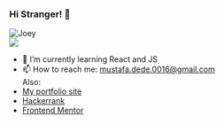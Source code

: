 ### Hi Stranger! 👋
![Joey](https://media3.giphy.com/media/l3V0A5D73FHx4ayyI/giphy.gif?cid=790b76116ea264a818ee039db28f613ffa819a73350d79bb&rid=giphy.gif&ct=g)
<br/>
![](https://komarev.com/ghpvc/?username=mustafadede&color=orange)
<br/>
- 🌱 I’m currently learning React and JS
- 📫 How to reach me: mustafa.dede.0016@gmail.com
  <br/>
  Also:
 - [My portfolio site](https://mustafadede.dev/) 
 - [Hackerrank](https://www.hackerrank.com/mustafadededev)
 - [Frontend Mentor](https://www.frontendmentor.io/profile/mustafadede)

<!--
**mustafadede/mustafadede** is a ✨ _special_ ✨ repository because its `README.md` (this file) appears on your GitHub profile.

Here are some ideas to get you started:

- 🔭 I’m currently working on ...
- 🌱 I’m currently learning ...
- 👯 I’m looking to collaborate on ...
- 🤔 I’m looking for help with ...
- 💬 Ask me about ...
- 📫 How to reach me: ...
- 😄 Pronouns: ...
- ⚡ Fun fact: ...
-->
